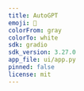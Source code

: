 ```yaml
---
title: AutoGPT
emoji: 🦾
colorFrom: gray
colorTo: white
sdk: gradio
sdk_version: 3.27.0
app_file: ui/app.py
pinned: false
license: mit
---
```


